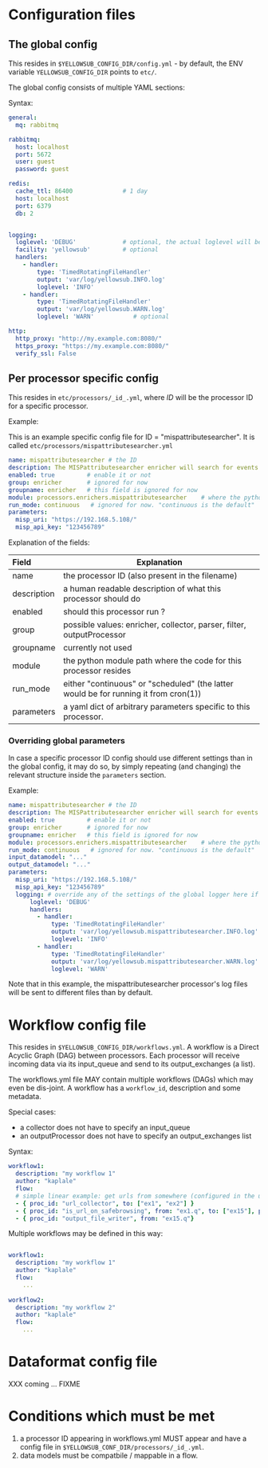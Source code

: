 # Configuration files

## The global config   

This resides in `$YELLOWSUB_CONFIG_DIR/config.yml` - by default, the ENV variable `YELLOWSUB_CONFIG_DIR` points to `etc/`.

The global config consists of multiple YAML sections:

Syntax: 
```yaml
general:
  mq: rabbitmq

rabbitmq:
  host: localhost
  port: 5672
  user: guest 
  password: guest

redis:
  cache_ttl: 86400              # 1 day
  host: localhost
  port: 6379
  db: 2


logging:
  loglevel: 'DEBUG'             # optional, the actual loglevel will be set on the individual handlers, default=DEBUG
  facility: 'yellowsub'         # optional
  handlers:
    - handler:
        type: 'TimedRotatingFileHandler'
        output: 'var/log/yellowsub.INFO.log'
        loglevel: 'INFO'
    - handler:
        type: 'TimedRotatingFileHandler'
        output: 'var/log/yellowsub.WARN.log'
        loglevel: 'WARN'           # optional

http:
  http_proxy: "http://my.example.com:8080/"
  https_proxy: "https://my.example.com:8080/"
  verify_ssl: False
```

## Per processor specific config

This resides in `etc/processors/_id_.yml`, where *ID* will be the processor ID for a specific processor.

Example:

This is an example specific config file for ID = "mispattributesearcher". 
It is called `etc/processors/mispattributesearcher.yml`

```yaml
name: mispattributesearcher # the ID
description: The MISPattributesearcher enricher will search for events in MISP for a given IoC (IP address, etc..)
enabled: true         # enable it or not
group: enricher       # ignored for now
groupname: enricher   # this field is ignored for now
module: processors.enrichers.mispattributesearcher    # where the python module resides
run_mode: continuous   # ignored for now. "continuous is the default"
parameters: 
  misp_uri: "https://192.168.5.108/"                                            
  misp_api_key: "123456789"                                                              
```

Explanation of the fields:

|Field   | Explanation | 
|:------ | ------------ | 
| name  | the processor ID (also present in the filename) |
| description | a human readable description of what this processor should do |
| enabled | should this processor run ? |
| group | possible values: enricher, collector, parser, filter, outputProcessor |
| groupname | currently not used |
| module | the python module path where the code for this processor resides |
| run_mode | either "continuous" or "scheduled" (the latter would be for running it from cron(1)) |
| parameters | a yaml dict of arbitrary parameters specific to this processor. |


### Overriding global parameters

In case a specific processor ID config should use different settings than in the global config,
it may do so, by simply repeating (and changing) the relevant structure inside the `parameters` section.

Example:

```yaml
name: mispattributesearcher # the ID
description: The MISPattributesearcher enricher will search for events in MISP for a given IoC (IP address, etc..)
enabled: true         # enable it or not
group: enricher       # ignored for now
groupname: enricher   # this field is ignored for now
module: processors.enrichers.mispattributesearcher    # where the python module resides
run_mode: continuous   # ignored for now. "continuous is the default"
input_datamodel: "..."
output_datamodel: "..."
parameters: 
  misp_uri: "https://192.168.5.108/"                                            
  misp_api_key: "123456789"     
  logging: # override any of the settings of the global logger here if needed
      loglevel: 'DEBUG'
      handlers:
        - handler:
            type: 'TimedRotatingFileHandler'
            output: 'var/log/yellowsub.mispattributesearcher.INFO.log'
            loglevel: 'INFO'
        - handler:
            type: 'TimedRotatingFileHandler'
            output: 'var/log/yellowsub.mispattributesearcher.WARN.log'
            loglevel: 'WARN'
```

Note that in this example, the mispattributesearcher processor's log files
will be sent to different files than by default.


# Workflow config file

This resides in `$YELLOWSUB_CONFIG_DIR/workflows.yml`.
A workflow is a Direct Acyclic Graph (DAG) between processors. Each processor will 
receive incoming data via its input_queue and send to its output_exchanges (a list).

The workflows.yml file MAY contain multiple workflows (DAGs) which may even be dis-joint.
A workflow has a `workflow_id`, description and some metadata.

Special cases:
* a collector does not have to specify an input_queue 
* an outputProcessor does not have to specify an output_exchanges list

Syntax:

```yaml
workflow1:
  description: "my workflow 1"
  author: "kaplale"
  flow:
  # simple linear example: get urls from somewhere (configured in the url_collector.yml) and do parallel lookups in safebrowsing, finally write the enriched results to a file.
  - { proc_id: "url_collector", to: ["ex1", "ex2"] }
  - { proc_id: "is_url_on_safebrowsing", from: "ex1.q", to: ["ex15"], paralellism: 3 }
  - { proc_id: "output_file_writer", from: "ex15.q"}
```

Multiple workflows may be defined in this way:

```yaml

workflow1:
  description: "my workflow 1"
  author: "kaplale"
  flow:
    ...
  
workflow2:
  description: "my workflow 2"
  author: "kaplale"
  flow:
    ... 
```

# Dataformat config file

XXX coming ... FIXME

# Conditions which must be met

1. a processor ID appearing in workflows.yml MUST appear and have a config file in `$YELLOWSUB_CONF_DIR/processors/_id_.yml`.
2. data models must be compatbile / mappable in a flow.


